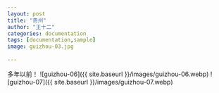 ```yaml
---
layout: post
title: "贵州"
author: "王十二"
categories: documentation
tags: [documentation,sample]
image: guizhou-03.jpg
       
---
```


多年以前！
![guizhou-06]({{ site.baseurl }}/images/guizhou-06.webp)
![guizhou-07]({{ site.baseurl }}/images/guizhou-07.webp)